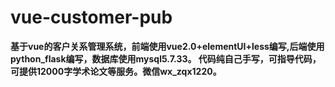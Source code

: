 # vue-customer-pub
**基于vue的客户关系管理系统，前端使用vue2.0+elementUI+less编写,后端使用python_flask编写，数据库使用mysql5.7.33。 
代码纯自己手写，可指导代码，可提供12000字学术论文等服务。微信wx_zqx1220。**
